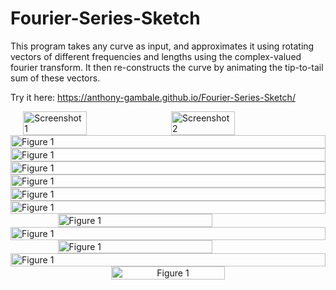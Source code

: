 # Fourier-Series-Sketch
This program takes any curve as input, and approximates it using rotating vectors of different frequencies and lengths using the complex-valued fourier transform. It then re-constructs the curve by animating the tip-to-tail sum of these vectors.

Try it here: https://anthony-gambale.github.io/Fourier-Series-Sketch/

<div style="display: flex; justify-content: center; gap: 10px;">
  <img src="https://github.com/Anthony-Gambale/Fourier-Transform-Sketch/blob/main/images/screenshot1.png" width="45%" alt="Screenshot 1">
  <img src="https://github.com/Anthony-Gambale/Fourier-Transform-Sketch/blob/main/images/screenshot2.png" width="45%" alt="Screenshot 2">
</div>


<div style="display: flex; justify-content: center; gap: 10px;">
  <img src="https://github.com/Anthony-Gambale/Fourier-Transform-Sketch/blob/main/images/fig1.png" width="100%" alt="Figure 1">
</div>

<div style="display: flex; justify-content: center; gap: 10px;">
  <img src="https://github.com/Anthony-Gambale/Fourier-Transform-Sketch/blob/main/images/fig2.png" width="100%" alt="Figure 1">
</div>

<div style="display: flex; justify-content: center; gap: 10px;">
  <img src="https://github.com/Anthony-Gambale/Fourier-Transform-Sketch/blob/main/images/fig3.png" width="100%" alt="Figure 1">
</div>

<div style="display: flex; justify-content: center; gap: 10px;">
  <img src="https://github.com/Anthony-Gambale/Fourier-Transform-Sketch/blob/main/images/fig4a.png" width="100%" alt="Figure 1">
</div>

<div style="display: flex; justify-content: center; gap: 10px;">
  <img src="https://github.com/Anthony-Gambale/Fourier-Transform-Sketch/blob/main/images/fig4b.png" width="100%" alt="Figure 1">
</div>

<div style="display: flex; justify-content: center; gap: 10px;">
  <img src="https://github.com/Anthony-Gambale/Fourier-Transform-Sketch/blob/main/images/fig5.png" width="100%" alt="Figure 1">
</div>

<div style="display: flex; justify-content: center; gap: 10px;">
  <img src="https://github.com/Anthony-Gambale/Fourier-Transform-Sketch/blob/main/images/fig6.png" width="70%" alt="Figure 1">
</div>

<div style="display: flex; justify-content: center; gap: 10px;">
  <img src="https://github.com/Anthony-Gambale/Fourier-Transform-Sketch/blob/main/images/fig7a.png" width="100%" alt="Figure 1">
</div>

<div style="display: flex; justify-content: center; gap: 10px;">
  <img src="https://github.com/Anthony-Gambale/Fourier-Transform-Sketch/blob/main/images/fig7b.png" width="70%" alt="Figure 1">
</div>

<div style="display: flex; justify-content: center; gap: 10px;">
  <img src="https://github.com/Anthony-Gambale/Fourier-Transform-Sketch/blob/main/images/fig8.png" width="100%" alt="Figure 1">
</div>

<div style="display: flex; justify-content: center; text-align: center; gap: 10px;">
  <img src="https://github.com/Anthony-Gambale/Fourier-Transform-Sketch/blob/main/images/fig9.png" width="60%" alt="Figure 1">
</div>
